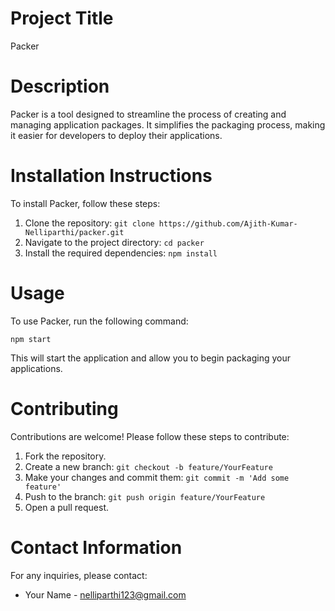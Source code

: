 # Project Title
Packer

# Description
Packer is a tool designed to streamline the process of creating and managing application packages. It simplifies the packaging process, making it easier for developers to deploy their applications.

# Installation Instructions
To install Packer, follow these steps:
1. Clone the repository: `git clone https://github.com/Ajith-Kumar-Nelliparthi/packer.git`
2. Navigate to the project directory: `cd packer`
3. Install the required dependencies: `npm install`

# Usage
To use Packer, run the following command:
```
npm start
```
This will start the application and allow you to begin packaging your applications.

# Contributing
Contributions are welcome! Please follow these steps to contribute:
1. Fork the repository.
2. Create a new branch: `git checkout -b feature/YourFeature`
3. Make your changes and commit them: `git commit -m 'Add some feature'`
4. Push to the branch: `git push origin feature/YourFeature`
5. Open a pull request.


# Contact Information
For any inquiries, please contact:
- Your Name - [nelliparthi123@gmail.com](mailto:nelliparthi123@gmail.com)
